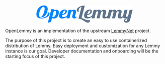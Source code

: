 <p align="center"><img src="https://raw.githubusercontent.com/openlemmy/openlemmy/main/docs/img/logo.svg" alt="OpenLemmy" height="55px"/></p>

OpenLemmy is an implementation of the upstream [LemmyNet](https://github.com/LemmyNet/) project.

The purpose of this project is to create an easy to use containerized distribution of Lemmy. Easy deployment and customization for any Lemmy instance is our goal. Developer documentation and onboarding will be the starting focus of this project.
